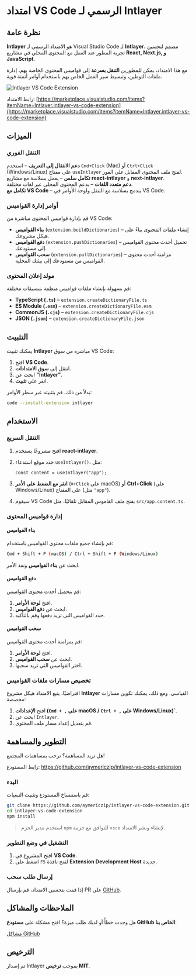 # امتداد VS Code الرسمي لـ Intlayer

## نظرة عامة

**Intlayer** هو الامتداد الرسمي لـ Visual Studio Code لـ **Intlayer**، مصمم لتحسين تجربة المطور عند العمل مع المحتوى المحلي في مشاريع **React, Next.js, و JavaScript**.

مع هذا الامتداد، يمكن للمطورين **التنقل بسرعة** إلى قواميس المحتوى الخاصة بهم، إدارة ملفات التوطين، وتبسيط سير العمل الخاص بهم باستخدام أوامر أتمتة قوية.

![Intlayer VS Code Extension](https://github.com/aymericzip/intlayer/blob/main/docs/assets/vs_code_extension_demo.gif)

رابط الامتداد: [https://marketplace.visualstudio.com/items?itemName=Intlayer.intlayer-vs-code-extension](https://marketplace.visualstudio.com/items?itemName=Intlayer.intlayer-vs-code-extension)

## الميزات

### التنقل الفوري

**دعم الانتقال إلى التعريف** – استخدم `Cmd+Click` (Mac) أو `Ctrl+Click` (Windows/Linux) على مفتاح `useIntlayer` لفتح ملف المحتوى المقابل على الفور.  
**تكامل سلس** – يعمل بسلاسة مع مشاريع **react-intlayer** و **next-intlayer**.  
**دعم متعدد اللغات** – يدعم المحتوى المحلي عبر لغات مختلفة.  
**تكامل مع VS Code** – يندمج بسلاسة مع التنقل ولوحة الأوامر في VS Code.

### أوامر إدارة القواميس

قم بإدارة قواميس المحتوى مباشرة من VS Code:

- **بناء القواميس** (`extension.buildDictionaries`) – إنشاء ملفات المحتوى بناءً على هيكل مشروعك.
- **دفع القواميس** (`extension.pushDictionaries`) – تحميل أحدث محتوى القواميس إلى مستودعك.
- **سحب القواميس** (`extension.pullDictionaries`) – مزامنة أحدث محتوى القواميس من مستودعك إلى بيئتك المحلية.

### مولد إعلان المحتوى

قم بسهولة بإنشاء ملفات قواميس منظمة بتنسيقات مختلفة:

- **TypeScript (`.ts`)** – `extension.createDictionaryFile.ts`
- **ES Module (`.esm`)** – `extension.createDictionaryFile.esm`
- **CommonJS (`.cjs`)** – `extension.createDictionaryFile.cjs`
- **JSON (`.json`)** – `extension.createDictionaryFile.json`

## التثبيت

يمكنك تثبيت **Intlayer** مباشرة من سوق VS Code:

1. افتح **VS Code**.
2. انتقل إلى **سوق الامتدادات**.
3. ابحث عن **"Intlayer"**.
4. انقر على **تثبيت**.

بدلاً من ذلك، قم بتثبيته عبر سطر الأوامر:

```sh
code --install-extension intlayer
```

## الاستخدام

### التنقل السريع

1. افتح مشروعًا يستخدم **react-intlayer**.
2. حدد موقع استدعاء `useIntlayer()`، مثل:

   ```tsx
   const content = useIntlayer("app");
   ```

3. **انقر مع الضغط على الأمر** (`⌘+Click` على macOS) أو **Ctrl+Click** (على Windows/Linux) على المفتاح (مثل `"app"`).
4. سيقوم VS Code بفتح ملف القاموس المقابل تلقائيًا، مثل `src/app.content.ts`.

### إدارة قواميس المحتوى

#### بناء القواميس

قم بإنشاء جميع ملفات محتوى القواميس باستخدام:

```sh
Cmd + Shift + P (macOS) / Ctrl + Shift + P (Windows/Linux)
```

ابحث عن **بناء القواميس** ونفذ الأمر.

#### دفع القواميس

قم بتحميل أحدث محتوى القواميس:

1. افتح **لوحة الأوامر**.
2. ابحث عن **دفع القواميس**.
3. حدد القواميس التي تريد دفعها وقم بالتأكيد.

#### سحب القواميس

قم بمزامنة أحدث محتوى القواميس:

1. افتح **لوحة الأوامر**.
2. ابحث عن **سحب القواميس**.
3. اختر القواميس التي تريد سحبها.

### تخصيص مسارات ملفات القواميس

افتراضيًا، يتبع الامتداد هيكل مشروع **Intlayer** القياسي. ومع ذلك، يمكنك تكوين مسارات مخصصة:

1. افتح **الإعدادات (`Cmd + ,` على macOS / `Ctrl + ,` على Windows/Linux)`**.
2. ابحث عن `Intlayer`.
3. قم بتعديل إعداد مسار ملف المحتوى.

## التطوير والمساهمة

هل تريد المساهمة؟ نرحب بمساهمات المجتمع!

رابط المستودع: https://github.com/aymericzip/intlayer-vs-code-extension

### البدء

قم باستنساخ المستودع وتثبيت التبعيات:

```sh
git clone https://github.com/aymericzip/intlayer-vs-code-extension.git
cd intlayer-vs-code-extension
npm install
```

> استخدم مدير الحزم `npm` للتوافق مع حزمة `vsce` لإنشاء ونشر الامتداد.

### التشغيل في وضع التطوير

1. افتح المشروع في **VS Code**.
2. اضغط على `F5` لفتح نافذة **Extension Development Host** جديدة.

### إرسال طلب سحب

إذا قمت بتحسين الامتداد، قم بإرسال PR على [GitHub](https://github.com/aymericzip/intlayer-vs-code-extension).

## الملاحظات والمشاكل

هل وجدت خطأً أو لديك طلب ميزة؟ افتح مشكلة على **مستودع GitHub الخاص بنا**:

[مشاكل GitHub](https://github.com/aymericzip/intlayer-vs-code-extension/issues)

## الترخيص

تم إصدار Intlayer بموجب **ترخيص MIT**.
